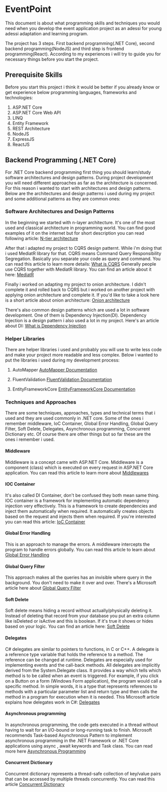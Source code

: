 # EventPoint

This document is about what programming skills and techniques you would need when you develop the event application project as an adessi for young adessi adaptation and learning program.

The project has 3 steps. First backend programming(.NET Core), second backend programming(NodeJS) and third step is frontend programming(React). According to my experiences i will try to guide you for necessary things before you start the project. 

## Prerequisite Skills

Before you start this project i think it would be better if you already know or get experience below programming languages, frameworks and technologies:

1. ASP.NET Core
2. ASP.NET Core Web API
3. LINQ
4. Entity Framework
5. REST Architecture 
6. NodeJS
7. ExpressJS
8. ReactJS

## Backend Programming (.NET Core)

For .NET Core backend programming first thing you should learn/study software architectures and design patterns. During project development you will need different approaches as far as the architecture is concerned. For this reason i wanted to start with architectures and design patterns. Below are the architectures and design patterns i used during my project and some additional patterns as they are common ones:

### Software Architectures and Design Patterns

In the beginning we started with n-layer architecture. It's one of the most used and classical architecture in programming world. You can find good examples of it on the internet but for short description you can read following article: [N-tier architecture](https://medium.com/design-microservices-architecture-with-patterns/layered-n-layer-architecture-e15ffdb7fa42)

After that i adapted my project to CQRS design patternt. While i'm doing that i used MediatR library for that. CQRS means Command Query Responsibility Segregation. Basically you separate your code as query and command. You can read this article to learn more details: [What is CQRS](https://learn.microsoft.com/en-us/azure/architecture/patterns/cqrs)
Generally people use CQRS together with MediatR library. You can find an article about it here: [MediatR](https://code-maze.com/cqrs-mediatr-in-aspnet-core)

Finally i worked on adapting my project to onion architecture. I didn't complete it and rolled back to CQRS but i worked on another project with applying onion architecture and complete it. If you'd like to take a look here is a short article about onion architecture: [Onion architecture](https://medium.com/expedia-group-tech/onion-architecture-deed8a554423#:~:text=Onion%20architecture%20is%20built%20on,flexible%2C%20sustainable%20and%20portable%20architecture.)

There's also common design patterns which are used a lot in software development. One of them is Dependency Injection(DI). Dependency Injection is a design pattern i also used a lot in my project. Here's an article about DI: [What is Dependency Injection](https://www.tutorialsteacher.com/ioc/dependency-injection)

### Helper Libraries

There are helper libraries i used and probably you will use to write less code and make your project more readable and less complex. Below i wanted to put the libraries i used during my development process:

1. AutoMapper [AutoMapper Documentation](https://docs.automapper.org/en/stable/)

2. FluentValidation [FluentValidation Documentation](https://docs.fluentvalidation.net/en/latest/)

3. EntityFrameworkCore [EntityFrameworkCore Documentation](https://www.entityframeworktutorial.net/efcore/entity-framework-core.aspx)

### Techniques and Approaches

There are some techniques, approaches, types and technical terms that i used and they are used commonly in .NET core. Some of the ones i remember middleware, IoC Container, Global Error Handling, Global Query Filter, Soft Delete, Delegates, Asynchronous programming, Concurrent Dictionary etc. Of course there are other things but so far these are the ones i remember i used.

#### Middleware

Middleware is a concept came with ASP.NET Core. Middleware is a component (class) which is executed on every request in ASP.NET Core application. You can read this article to learn more about [Middlewares](https://learn.microsoft.com/en-us/aspnet/core/fundamentals/middleware/?view=aspnetcore-7.0)

#### IOC Container

It's also called DI Container, don't be confused they both mean same thing. IOC container is a framework for implementing automatic dependency injection very effectively. This is a framework to create dependencies and inject them automatically when required. It automatically creates objects based on the request and injects them when required. If you're interested you can read this article: [IoC Container](https://www.tutorialsteacher.com/ioc/ioc-container)

#### Global Error Handling

This is an approach to manage the errors. A middleware intercepts the program to handle errors globally. You can read this article to learn about [Global Error Handling](https://code-maze.com/global-error-handling-aspnetcore/)

#### Global Query Filter

This approach makes all the queries has an invisible where query in the background. You don't need to make it over and over. There's a Microsoft article here about [Global Query Filter](https://learn.microsoft.com/en-us/ef/core/querying/filters)

#### Soft Delete

Soft delete means hiding a record without actually/physically deleting it. Instead of deleting that record from your database you put an extra column like isDeleted or isActive and this is boolean. If it's true it shows or hides based on your logic. You can find an article here: [Soft Delete](https://medium.com/@uslperera/soft-delete-with-ef-core-c677bff73ef7)

#### Delegates

C# delegates are similar to pointers to functions, in C or C++. A delegate is a reference type variable that holds the reference to a method. The reference can be changed at runtime. Delegates are especially used for implementing events and the call-back methods. All delegates are implicitly derived from the System.Delegate class. It provides a way which tells which method is to be called when an event is triggered. 
For example, if you click on a Button on a form (Windows Form application), the program would call a specific method. In simple words, it is a type that represents references to methods with a particular parameter list and return type and then calls the method in a program for execution when it is needed. This Microsoft article explains how delegates work in C#: [Delegates](https://learn.microsoft.com/en-us/dotnet/csharp/programming-guide/delegates/)

#### Asynchronous programming

In asynchronous programming, the code gets executed in a thread without having to wait for an I/O-bound or long-running task to finish. Microsoft recommends Task-based Asynchronous Pattern  to implement asynchronous programming in the .NET Framework or .NET Core applications using async , await keywords and Task class. You can read more here [Asynchronous Programming](https://learn.microsoft.com/en-us/dotnet/csharp/asynchronous-programming/async-scenarios)

#### Concurrent Dictionary

Concurrent dictionary represents a thread-safe collection of key/value pairs that can be accessed by multiple threads concurrently. You can read this article [Concurrent Dictionary](https://www.c-sharpcorner.com/article/concurrentdictionary-in-c-sharp/)
